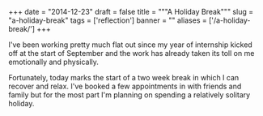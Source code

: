 
+++
date = "2014-12-23"
draft = false
title = """A Holiday Break"""
slug = "a-holiday-break"
tags = ['reflection']
banner = ""
aliases = ['/a-holiday-break/']
+++

I've been working pretty much flat out since my year of internship kicked off at the start of September and the work has already taken its toll on me emotionally and physically.

Fortunately, today marks the start of a two week break in which I can recover and relax. I've booked a few appointments in with friends and family but for the most part I'm planning on spending a relatively solitary holiday. 
